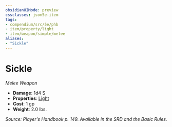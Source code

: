 ```yaml
---
obsidianUIMode: preview
cssclasses: json5e-item
tags:
- compendium/src/5e/phb
- item/property/light
- item/weapon/simple/melee
aliases: 
- "Sickle"
---
```

# Sickle
*Melee Weapon*  

- **Damage**: 1d4 S
- **Properties**: [Light](item-properties.md#Light)
- **Cost**: 1 gp
- **Weight**: 2.0 lbs.

*Source: Player's Handbook p. 149. Available in the SRD and the Basic Rules.*